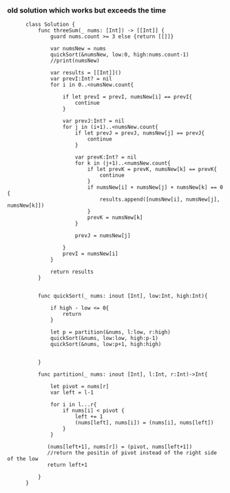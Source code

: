### old solution which works but exceeds the time
          class Solution {
              func threeSum(_ nums: [Int]) -> [[Int]] {
                  guard nums.count >= 3 else {return [[]]}

                  var numsNew = nums
                  quickSort(&numsNew, low:0, high:nums.count-1)
                  //print(numsNew)

                  var results = [[Int]]()
                  var prevI:Int? = nil
                  for i in 0..<numsNew.count{

                      if let prevI = prevI, numsNew[i] == prevI{
                          continue
                      }

                      var prevJ:Int? = nil
                      for j in (i+1)..<numsNew.count{
                          if let prevJ = prevJ, numsNew[j] == prevJ{
                              continue
                          }

                          var prevK:Int? = nil
                          for k in (j+1)..<numsNew.count{
                              if let prevK = prevK, numsNew[k] == prevK{
                                  continue
                              }
                              if numsNew[i] + numsNew[j] + numsNew[k] == 0 {
                                  results.append([numsNew[i], numsNew[j], numsNew[k]])
                              }
                              prevK = numsNew[k]
                          }

                          prevJ = numsNew[j]

                      }
                      prevI = numsNew[i]
                  }

                  return results
              }


              func quickSort(_ nums: inout [Int], low:Int, high:Int){

                  if high - low <= 0{
                      return 
                  }

                  let p = partition(&nums, l:low, r:high)
                  quickSort(&nums, low:low, high:p-1)
                  quickSort(&nums, low:p+1, high:high)


              }

              func partition(_ nums: inout [Int], l:Int, r:Int)->Int{

                  let pivot = nums[r]
                  var left = l-1

                  for i in l...r{
                      if nums[i] < pivot {
                          left += 1
                          (nums[left], nums[i]) = (nums[i], nums[left])
                      }
                  }

                 (nums[left+1], nums[r]) = (pivot, nums[left+1])
                 //return the positin of pivot instead of the right side of the low
                 return left+1

              }
          }
          
  
